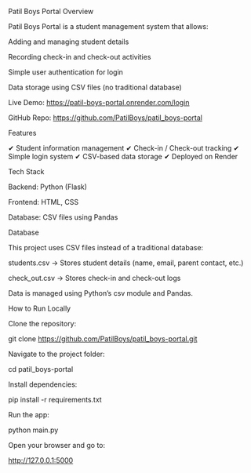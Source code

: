 Patil Boys Portal
Overview

Patil Boys Portal is a student management system that allows:

Adding and managing student details

Recording check-in and check-out activities

Simple user authentication for login

Data storage using CSV files (no traditional database)

Live Demo: https://patil-boys-portal.onrender.com/login

GitHub Repo: https://github.com/PatilBoys/patil_boys-portal

Features

✔ Student information management
✔ Check-in / Check-out tracking
✔ Simple login system
✔ CSV-based data storage
✔ Deployed on Render

Tech Stack

Backend: Python (Flask)

Frontend: HTML, CSS

Database: CSV files using Pandas

Database

This project uses CSV files instead of a traditional database:

students.csv → Stores student details (name, email, parent contact, etc.)

check_out.csv → Stores check-in and check-out logs

Data is managed using Python’s csv module and Pandas.

How to Run Locally

Clone the repository:

git clone https://github.com/PatilBoys/patil_boys-portal.git


Navigate to the project folder:

cd patil_boys-portal


Install dependencies:

pip install -r requirements.txt


Run the app:

python main.py


Open your browser and go to:

http://127.0.0.1:5000
